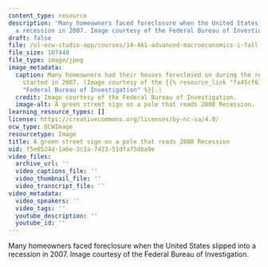 ```yaml
---
content_type: resource
description: 'Many homeowners faced foreclosure when the United States slipped into
  a recession in 2007. Image courtesy of the Federal Bureau of Investigation. '
draft: false
file: /ol-ocw-studio-app/courses/14-461-advanced-macroeconomics-i-fall-2012/f5e0524d1abe3c1a742351dfa75dba0e_14-461f12.jpg
file_size: 107440
file_type: image/jpeg
image_metadata:
  caption: Many homeowners had their houses foreclosed on during the recession that
    started in 2007. (Image courtesy of the {{% resource_link "fa45cf61-958a-4969-a0bd-2211ece87668"
    "Federal Bureau of Investigation" %}}.)
  credit: Image courtesy of the Federal Bureau of Investigation.
  image-alt: A green street sign on a pole that reads 2008 Recession.
learning_resource_types: []
license: https://creativecommons.org/licenses/by-nc-sa/4.0/
ocw_type: OCWImage
resourcetype: Image
title: A green street sign on a pole that reads 2008 Recession
uid: f5e0524d-1abe-3c1a-7423-51dfa75dba0e
video_files:
  archive_url: ''
  video_captions_file: ''
  video_thumbnail_file: ''
  video_transcript_file: ''
video_metadata:
  video_speakers: ''
  video_tags: ''
  youtube_description: ''
  youtube_id: ''
---
```

Many homeowners faced foreclosure when the United States slipped into a recession in 2007. Image courtesy of the Federal Bureau of Investigation.